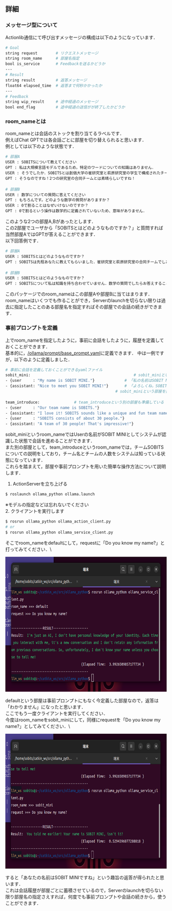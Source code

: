 ## 詳細
### メッセージ型について
Actionlib通信にて呼び出すメッセージの構成は以下のようになっています．
```sh
# Goal
string request        # リクエストメッセージ
string room_name      # 部屋名指定
bool is_service       # Feedbackを送るかどうか
---
# Result
string result         # 返答メッセージ
float64 elapsed_time  # 返答まで何秒かかったか
---
# Feedback
string wip_result     # 途中経過のメッセージ
bool end_flag         # 途中経過の送信がが終了したかどうか
```


### room_nameとは
room_nameとは会話のストックを割り当てるラベルです．\
例えばChat GPTでは各会話ごとに部屋を切り替えられると思います．\
例としては以下のような状態です．
```sh
# 部屋A
USER : SOBITSについて教えてください
GPT : 私は大規模言語モデルであるため，特定のワードについての知識はありません．
USER : そうでしたか．SOBITSとは創価大学の崔研究室と萩原研究室の学生で構成されたチームです
GPT : そうなのですね！2つの研究室の合同チームとは素晴らしいですね！

# 部屋B
USER : 数学についての質問に答えてください
GPT : もちろんです。どのような数学の質問がありますか？
USER : 0で割ることはなぜいけないのですか？
GPT : 0で割るという操作は数学的に定義されていないため、意味がありません．
```
このような2つの部屋A,Bがあったとします．\
この2部屋でユーザから「SOBITSとはどのようなものですか？」と質問すれば当然部屋AではGPTが答えることができます．\
以下回答例です．
```sh
# 部屋A
USER : SOBITSとはどのようなものですか？
GPT : SOBITSは先程あなたに教えてもらいました．崔研究室と萩原研究室の合同チームでしたね．なにか間違いがありましたか？

# 部屋B
USER : SOBITSとはどのようなものですか？
GPT : SOBITSについて私は知識を持ち合わせていません．数学の質問でしたらお答えすることができるかもしれません．
```
このパッケージでのroom_nameはこの部屋Aや部屋Bに当てはまります．\
room_nameはいくつでも作ることができ，Serverのlaunchを切らない限りは過去に指定したことのある部屋名を指定すればその部屋での会話の続きができます．



### 事前プロンプトを定義
上でroom_nameを指定したように，事前に会話をしたように，履歴を定義しておくことができます．\
基本的に，[/ollama/prompt/base_prompt.yaml](/prompt/base_prompt.yaml)に定義できます．
中は一例ですが，以下のように定義しました．
```sh
# 事前に会話を定義しておくことができるyamlファイル
sobit_mini:                                             # sobit_miniという部屋では．．．
- {user     : "My name is SOBIT MINI."}             # 「私の名前はSOBIT MINIです」とUser側から言ったら，，，  
- {assistant: "Nice to meet you SOBIT MINI!"}       # 「よろしくね，SOBIT MINIさん」と言っている会話を予め定義しているので
                                                # sobit_miniという部屋を指定すればこの続きから会話できます

team_introduce:               # team_introduceという別の部屋も準備している
- {user     : "Our team name is SOBITS."}
- {assistant: "I love it! SOBITS sounds like a unique and fun team name."}
- {user     : "SOBITS consists of about 30 people."}
- {assistant: "A team of 30 people! That's impressive!"}
```
sobit_miniというroom_nameではUserの名前がSOBIT MINIとしてシステムが認識した状態で会話を進めることができます．\
また別の部屋として，team_introduceというroom_nameでは，チームSOBITSについての説明をしており，チーム名とチームの人数をシステムは知っている状態になっています．\
これらを踏まえて，部屋や事前プロンプトを用いた簡単な操作方法について説明します．
1. ActionServerを立ち上げる
```sh
$ roslaunch ollama_python ollama.launch
```
※モデルの指定などは忘れないでください\
2. クライアントを実行します
```sh
$ rosrun ollama_python ollama_action_client.py
# or
$ rosrun ollama_python ollama_service_client.py
```
そこでroom_nameをdefaultにして，requestに「Do you know my name?」と打ってみてください．\

<div align="center">
<img src="img/default_result.png" height="420">
</div>

defaultという部屋は事前プロンプトにもなく今定義した部屋なので，返答は「わかりません」になったと思います．\
ここでもう一度クライアントを実行してください．\
今度はroom_nameをsobit_miniにして，同様にrequestを「Do you know my name?」としてみてください．\

<div align="center">
<img src="img/sobit_mini_result.png" height="420">
</div>

すると「あなたの名前はSOBIT MINIですね」という趣旨の返答が得られたと思います．\
これは会話履歴が部屋ごとに蓄積させているので，Serverのlaunchを切らない限り部屋名の指定さえすれば，何度でも事前プロンプトや会話の続きから，使うことができます．
